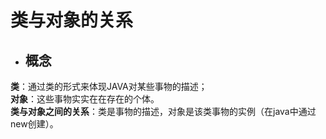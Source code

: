 # 类与对象的关系
  * ## 概念 ##  
  **类**：通过类的形式来体现JAVA对某些事物的描述；  
  **对象**：这些事物实实在在存在的个体。  
  **类与对象之间的关系**：类是事物的描述，对象是该类事物的实例（在java中通过new创建）。
